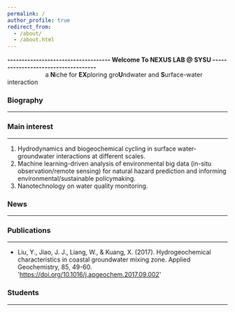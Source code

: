 ```yaml
---
permalink: /
author_profile: true
redirect_from: 
  - /about/
  - /about.html
---
```


**------------------------------------ Welcome To NEXUS LAB @ SYSU ------------------------------------**  
&nbsp;&nbsp;&nbsp;&nbsp;&nbsp;&nbsp;&nbsp;&nbsp;&nbsp;&nbsp;&nbsp;&nbsp;&nbsp;&nbsp;&nbsp;&nbsp;&nbsp;&nbsp;&nbsp;&nbsp;&nbsp;&nbsp;a **N**iche for **EX**ploring gro**U**ndwater and **S**urface-water interaction 

  
### Biography   
-------------------------------------------------------------------------------------------------------
  


  

### Main interest  
-------------------------------------------------------------------------------------------------------
1) Hydrodynamics and biogeochemical cycling in surface water-groundwater interactions at different scales.  
2) Machine learning-driven analysis of environmental big data (in-situ observation/remote sensing) for natural hazard prediction and informing environmental/sustainable policymaking.  
3) Nanotechnology on water quality monitoring.

### News  
-------------------------------------------------------------------------------------------------------


### Publications  
-------------------------------------------------------------------------------------------------------  

* Liu, Y., Jiao, J. J., Liang, W., & Kuang, X. (2017). Hydrogeochemical characteristics in coastal groundwater mixing zone. Applied Geochemistry, 85, 49-60.
'https://doi.org/10.1016/j.apgeochem.2017.09.002'



### Students  
-------------------------------------------------------------------------------------------------------

